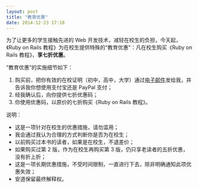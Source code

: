 ```yaml
---
layout: post
title: "教育优惠"
date: 2014-12-23 17:10
---
```


为了让更多的学生接触先进的 Web 开发技术，减轻在校生的负担，今天起，《Ruby on Rails 教程》为在校生提供特殊的“教育优惠”：凡在校生购买《Ruby on Rails 教程》，**享七折优惠**。

“教育优惠”的实施细节如下：

1. 购买前，把你有效的在校证明（初中，高中，大学）通过[电子邮件](mailto:andor.chen.27@gmail.com)发给我，并告诉我你想使用支付宝还是 PayPal 支付；
2. 经我确认后，向你提供七折优惠码；
3. 你使用优惠码，以原价的七折购买《Ruby on Rails 教程》。

说明：

- 这是一项针对在校生的优惠措施，请勿滥用；
- 我会通过我认为合理的方式判断你是否为在校生；
- 以前购买过本书的读者，如果是在校生，不退差价；
- 如果购买过第 2 版，作为在校生再购买第 3 版，仍只享老读者的五折优惠，没有折上折；
- 这是一项长期优惠措施，不受时间限制，一直进行下去，除非明确通知此项优惠失效；
- 安道保留最终解释权。
